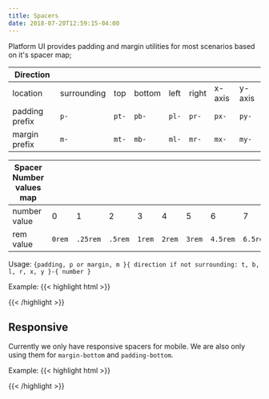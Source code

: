 ```yaml
---
title: Spacers
date: 2018-07-20T12:59:15-04:00
---
```


Platform UI provides padding and margin utilities for most scenarios based on it's spacer map;

<div class="overflow-x--auto mb-4">

| Direction      |                 |                  |                  |                  |                  |                  |                  |
| -------------- | --------------- | ---------------- | ---------------- | ---------------- | ---------------- | ---------------- | ---------------- |
| location       | surrounding     | top              | bottom           | left             | right            | x-axis           | y-axis           |
| padding prefix | <code>p-</code> | <code>pt-</code> | <code>pb-</code> | <code>pl-</code> | <code>pr-</code> | <code>px-</code> | <code>py-</code> |
| margin prefix  | <code>m-</code> | <code>mt-</code> | <code>mb-</code> | <code>ml-</code> | <code>mr-</code> | <code>mx-</code> | <code>my-</code> |

</div>
<div class="overflow-x--auto mb-4">

| Spacer Number values map |                   |                     |                    |                   |                   |                   |                     |                     |
| ------------------------ | ----------------- | ------------------- | ------------------ | ----------------- | ----------------- | ----------------- | ------------------- | ------------------- |
| number value             | 0                 | 1                   | 2                  | 3                 | 4                 | 5                 | 6                   | 7                   |
| rem value                | <code>0rem</code> | <code>.25rem</code> | <code>.5rem</code> | <code>1rem</code> | <code>2rem</code> | <code>3rem</code> | <code>4.5rem</code> | <code>6.5rem</code> |

</div>

Usage: `{padding, p or margin, m }{ direction if not surrounding: t, b, l, r, x, y }-{ number }`

Example:
{{< highlight html >}}
<!-- padding-left: .5rem -->
<div class="pl-2">
  <!-- Content goes here! -->
</div>

<!-- margin: 0 1rem; -->
<div class="mx-3">
  <!-- Content goes here! -->
</div>
{{< /highlight >}}


## Responsive

Currently we only have responsive spacers for mobile. We are also only using them for `margin-bottom` and `padding-bottom`.

Example:
{{< highlight html >}}
<!-- margin-bottom: 1rem -->
<div class="mobile-mb-3">
  <!-- Content goes here! -->
</div>

<!-- padding-bottom: 1rem -->
<div class="mobile-pb-3">
  <!-- Content goes here! -->
</div>
{{< /highlight >}}
